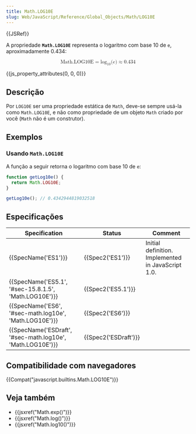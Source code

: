 ```yaml
---
title: Math.LOG10E
slug: Web/JavaScript/Reference/Global_Objects/Math/LOG10E
---
```


{{JSRef}}

A propriedade **`Math.LOG10E`** representa o logaritmo com base 10 de `e`, aproximadamente 0.434:

<math display="block"><semantics><mrow><mstyle mathvariant="monospace"><mi>Math.LOG10E</mi></mstyle><mo>=</mo><msub><mo lspace="0em" rspace="0em">log</mo><mn>10</mn></msub><mo stretchy="false">(</mo><mi>e</mi><mo stretchy="false">)</mo><mo>≈</mo><mn>0.434</mn></mrow><annotation encoding="TeX">\mathtt{\mi{Math.LOG10E}} = \log_10(e) \approx 0.434</annotation></semantics></math>

{{js_property_attributes(0, 0, 0)}}

## Descrição

Por `LOG10E` ser uma propriedade estática de `Math`, deve-se sempre usá-la como `Math.LOG10E`, e não como propriedade de um objeto `Math` criado por você (`Math` não é um construtor).

## Exemplos

### Usando `Math.LOG10E`

A função a seguir retorna o logaritmo com base 10 de `e`:

```js
function getLog10e() {
  return Math.LOG10E;
}

getLog10e(); // 0.4342944819032518
```

## Especificações

| Specification                                              | Status               | Comment                                            |
| ---------------------------------------------------------- | -------------------- | -------------------------------------------------- |
| {{SpecName('ES1')}}                                        | {{Spec2('ES1')}}     | Initial definition. Implemented in JavaScript 1.0. |
| {{SpecName('ES5.1', '#sec-15.8.1.5', 'Math.LOG10E')}}      | {{Spec2('ES5.1')}}   |                                                    |
| {{SpecName('ES6', '#sec-math.log10e', 'Math.LOG10E')}}     | {{Spec2('ES6')}}     |                                                    |
| {{SpecName('ESDraft', '#sec-math.log10e', 'Math.LOG10E')}} | {{Spec2('ESDraft')}} |                                                    |

## Compatibilidade com navegadores

{{Compat("javascript.builtins.Math.LOG10E")}}

## Veja também

- {{jsxref("Math.exp()")}}
- {{jsxref("Math.log()")}}
- {{jsxref("Math.log10()")}}
